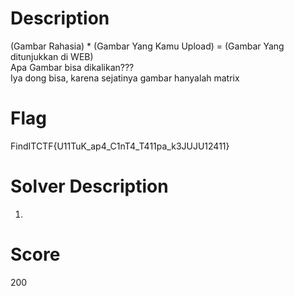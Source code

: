 # Description
(Gambar Rahasia) * (Gambar Yang Kamu Upload) = (Gambar Yang ditunjukkan di WEB)
<br>Apa Gambar bisa dikalikan???</br>
Iya dong bisa, karena sejatinya gambar hanyalah matrix

# Flag
FindITCTF{U11TuK_ap4_C1nT4_T411pa_k3JUJU12411}

# Solver Description
1. 

# Score
200
